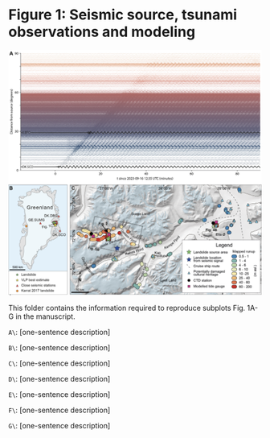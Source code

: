 # Figure 1: Seismic source, tsunami observations and modeling

![Fig1](fig1.png)

This folder contains the information required to reproduce subplots Fig. 1A-G in the manuscript.

`A\`: [one-sentence description]

`B\`: [one-sentence description]

`C\`: [one-sentence description]

`D\`: [one-sentence description]

`E\`: [one-sentence description]

`F\`: [one-sentence description]

`G\`: [one-sentence description]